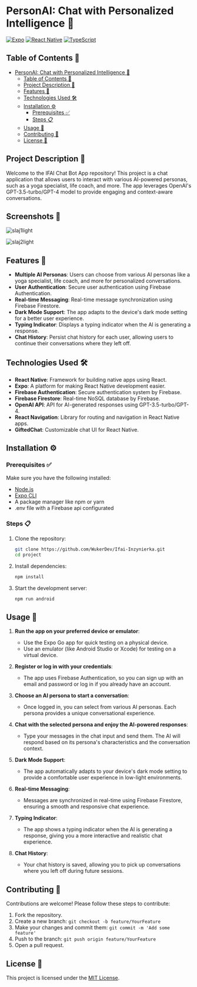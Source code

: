 
# PersonAI: Chat with Personalized Intelligence 🚀

[![Expo](https://img.shields.io/badge/Expo-^44.0.0-blue.svg)](https://docs.expo.dev/)
[![React Native](https://img.shields.io/badge/React%20Native-^0.71.0-blue.svg)](https://reactnative.dev/)
[![TypeScript](https://img.shields.io/badge/TypeScript-^5.1.0-blue.svg)](https://www.typescriptlang.org/)

## Table of Contents 📑
- [PersonAI: Chat with Personalized Intelligence 🚀](#personai-chat-with-personalized-intelligence-)
  - [Table of Contents 📑](#table-of-contents-)
  - [Project Description 📜](#project-description-)
  - [Features 🌟](#features-)
  - [Technologies Used 🛠️](#technologies-used-️)
  - [Installation ⚙️](#installation-️)
    - [Prerequisites ✅](#prerequisites-)
    - [Steps 📋](#steps-)
  - [Usage 📲](#usage-)
  - [Contributing 🤝](#contributing-)
  - [License 📄](#license-)

## Project Description 📜

Welcome to the IFAI Chat Bot App repository! This project is a chat application that allows users to interact with various AI-powered personas, such as a yoga specialist, life coach, and more. The app leverages OpenAI's GPT-3.5-turbo/GPT-4 model to provide engaging and context-aware conversations.

## Screenshots 🌟
![slaj1light](https://github.com/WukerDev/PersonAI/assets/108416911/d6a7188a-545d-4733-a487-9d35cf5bd2be)

![slaj2light](https://github.com/WukerDev/PersonAI/assets/108416911/49d85481-8986-4f48-aad8-d368f538058b)




## Features 🌟

- **Multiple AI Personas**: Users can choose from various AI personas like a yoga specialist, life coach, and more for personalized conversations.
- **User Authentication**: Secure user authentication using Firebase Authentication.
- **Real-time Messaging**: Real-time message synchronization using Firebase Firestore.
- **Dark Mode Support**: The app adapts to the device's dark mode setting for a better user experience.
- **Typing Indicator**: Displays a typing indicator when the AI is generating a response.
- **Chat History**: Persist chat history for each user, allowing users to continue their conversations where they left off.

## Technologies Used 🛠️

- **React Native**: Framework for building native apps using React.
- **Expo**: A platform for making React Native development easier.
- **Firebase Authentication**: Secure authentication system by Firebase.
- **Firebase Firestore**: Real-time NoSQL database by Firebase.
- **OpenAI API**: API for AI-generated responses using GPT-3.5-turbo/GPT-4.
- **React Navigation**: Library for routing and navigation in React Native apps.
- **GiftedChat**: Customizable chat UI for React Native.

## Installation ⚙️

### Prerequisites ✅

Make sure you have the following installed:

- [Node.js](https://nodejs.org/)
- [Expo CLI](https://docs.expo.dev/get-started/installation/)
- A package manager like npm or yarn
- .env file with a Firebase api configurated

### Steps 📋

1. Clone the repository:
   ```bash
   git clone https://github.com/WukerDev/Ifai-Inzynierka.git
   cd project
   ```

2. Install dependencies:
   ```bash
   npm install
   ```

3. Start the development server:
   ```bash
   npm run android
   ```

## Usage 📲

1. **Run the app on your preferred device or emulator**:
   - Use the Expo Go app for quick testing on a physical device.
   - Use an emulator (like Android Studio or Xcode) for testing on a virtual device.

2. **Register or log in with your credentials**:
   - The app uses Firebase Authentication, so you can sign up with an email and password or log in if you already have an account.

3. **Choose an AI persona to start a conversation**:
   - Once logged in, you can select from various AI personas. Each persona provides a unique conversational experience.

4. **Chat with the selected persona and enjoy the AI-powered responses**:
   - Type your messages in the chat input and send them. The AI will respond based on its persona's characteristics and the conversation context.

5. **Dark Mode Support**:
   - The app automatically adapts to your device's dark mode setting to provide a comfortable user experience in low-light environments.

6. **Real-time Messaging**:
   - Messages are synchronized in real-time using Firebase Firestore, ensuring a smooth and responsive chat experience.

7. **Typing Indicator**:
   - The app shows a typing indicator when the AI is generating a response, giving you a more interactive and realistic chat experience.

8. **Chat History**:
   - Your chat history is saved, allowing you to pick up conversations where you left off during future sessions.

## Contributing 🤝

Contributions are welcome! Please follow these steps to contribute:

1. Fork the repository.
2. Create a new branch: `git checkout -b feature/YourFeature`
3. Make your changes and commit them: `git commit -m 'Add some feature'`
4. Push to the branch: `git push origin feature/YourFeature`
5. Open a pull request.

## License 📄

This project is licensed under the [MIT License](LICENSE).
